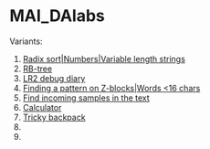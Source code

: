 # MAI_DAlabs

Variants:
1. [Radix sort|Numbers|Variable length strings](/LR_DA1_tex/report.pdf)
2. [RB-tree](/LR_DA2_tex/report.pdf)
3. [LR2 debug diary](/LR_DA3_tex/report.pdf)
4. [Finding a pattern on Z-blocks|Words <16 chars](/LR_DA4_tex/report.pdf)
5. [Find incoming samples in the text](/LR_DA5_tex/report.pdf)
6. [Calculator](/LR_DA6_tex/report.pdf)
7. [Tricky backpack](/LR_DA7_tex/report.pdf)
8.
9.
